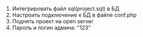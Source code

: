1. Интегрировать файл sql(project.sql) в БД
2. Настроить подключение к БД в файле conf.php
3. Поднять проект на open server
4. Пароль и логин админа: "123"
